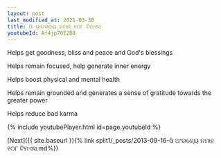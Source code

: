 ```yaml
---
layout: post
last_modified_at: 2021-03-30
title: ଓଁ ଭାତସରାୟ ନମାହ ୧୦୮ ଟିମଏସ
youtubeId: Af4jp70E2B8
---
```

 
 
Helps get goodness, bliss and peace and God's blessings
 
Helps remain focused, help generate inner energy 
 
Helps boost physical and mental health 
 
Helps remain grounded and generates a sense of gratitude towards the greater power 
 
Helps reduce bad karma
 
 
 
 


{% include youtubePlayer.html id=page.youtubeId %}
 
[Next]({{ site.baseurl }}{% link  split1/_posts/2013-09-16-ଓଁ ଅଂରଣ୍ୟେ ନମାହ ୧୦୮ ଟିମଏସ.md%})
 
